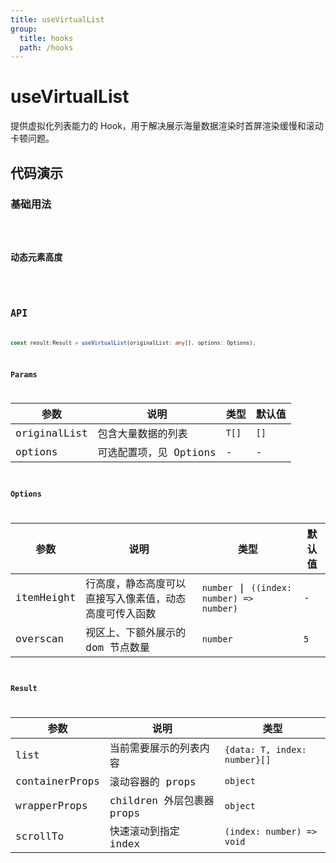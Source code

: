 ```yaml
---
title: useVirtualList
group:
  title: hooks
  path: /hooks
---
```


# useVirtualList

提供虚拟化列表能力的 Hook，用于解决展示海量数据渲染时首屏渲染缓慢和滚动卡顿问题。

## 代码演示

### 基础用法

<code src="./Demo/demo1.tsx" />

### 动态元素高度

<code src="./Demo/demo2.tsx" />

## API

```typescript
const result:Result = useVirtualList(originalList: any[], options: Options);
```

### Params

| 参数         | 说明                   | 类型 | 默认值 |
|--------------|------------------------|------|--------|
| originalList | 包含大量数据的列表     | `T[]`  | `[]`     |
| options      | 可选配置项，见 Options | -    | -      |


### Options

| 参数       | 说明                                                   | 类型   | 默认值 |
|------------|--------------------------------------------------------|--------|--------|
| itemHeight | 行高度，静态高度可以直接写入像素值，动态高度可传入函数 |   `number` \| `((index: number) => number)`  | -      |
| overscan   | 视区上、下额外展示的 dom 节点数量                      | `number` | `5`     |

### Result

| 参数           | 说明                      | 类型                       |
|----------------|---------------------------|----------------------------|
| list           | 当前需要展示的列表内容    | `{data: T, index: number}[]` |
| containerProps | 滚动容器的 props          | `object`                         |
| wrapperProps   | children 外层包裹器 props | `object`                         |
| scrollTo       | 快速滚动到指定 index      | `(index: number) => void`    |